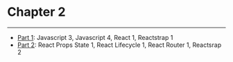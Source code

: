 # Chapter 2

---

* [Part 1](./part-1/README.md): Javascript 3, Javascript 4, React 1, Reactstrap 1
* [Part 2](./part-2/README.md): React Props State 1, React Lifecycle 1, React Router 1, Reactsrap 2